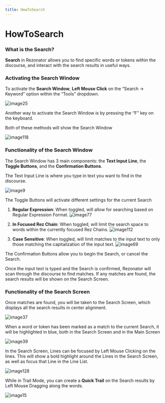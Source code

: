 ```yaml
---
title: HowToSearch
---
```

HowToSearch
=====

### What is the Search?

**Search** in Rezonator allows you to find specific words or tokens within the discourse, and interact with the search results in useful ways.
  
### Activating the Search Window

To activate the **Search Window**, **Left Mouse Click** on the “Search -> Keyword” option within the “Tools” dropdown.

![image25](https://user-images.githubusercontent.com/34769184/131593525-d321bb91-a309-4a88-bda7-c24373baa8e4.png)

Another way to activate the Search Window is by pressing the “F” key on the keyboard.

Both of these methods will show the Search Window

![image118](https://user-images.githubusercontent.com/34769184/131593575-8970ebcf-1b2f-4c2e-b9d8-585527fa1df3.png)

### Functionality of the Search Window

The Search Window has 3 main components: the **Text Input Line**, the **Toggle Buttons**, and the **Confirmation Buttons**.

The Text Input Line is where you type in text you want to find in the discourse.

![image9](https://user-images.githubusercontent.com/34769184/131593752-473a2f14-5edf-4130-b88a-8b5c43645628.png)

The Toggle Buttons will activate different settings for the current Search

1. **Regular Expression**: When toggled, will allow for searching based on Regular Expression Format.
![image77](https://user-images.githubusercontent.com/34769184/131593927-b14f6e41-29a5-45b0-8755-643b3501f228.png)

2. **In Focused Rez Chain**: When toggled, will limit the search space to words within the currently focused Rez Chains.
![image112](https://user-images.githubusercontent.com/34769184/131593980-9a12fdc8-c764-46b5-acaa-ce04c7f9be20.png)
  
3. **Case Sensitive**: When toggled, will limit matches to the input text to only those matching the capitalization of the input text.
![image69](https://user-images.githubusercontent.com/34769184/131594034-bdefef8f-5295-451d-a0cf-5360e2c95be7.png)

The Confirmation Buttons allow you to begin the Search, or cancel the Search.

Once the input text is typed and the Search is confirmed, Rezonator will scan through the discourse to find matches. If any matches are found, the search results will be shown on the Search Screen.

### Functionality of the Search Screen

Once matches are found, you will be taken to the Search Screen, which displays all the search results in center alignment.

![image37](https://user-images.githubusercontent.com/34769184/131594117-3236fb8d-43b8-4ad4-b66b-e3f83e26fcb6.png)

When a word or token has been marked as a match to the current Search, it will be highlighted in blue, both in the Search Screen and in the Main Screen

![image39](https://user-images.githubusercontent.com/34769184/131594138-ddf8fe63-195a-4cca-bf54-604efd9a42c5.png)

In the Search Screen, Lines can be focused by Left Mouse Clicking on the lines. This will show a bold highlight around the Lines in the Search Screen, as well as focus that Line in the Line List.

![image128](https://user-images.githubusercontent.com/34769184/131594163-f7f19d3f-0534-4400-9296-6013af1f1c73.png)

While in Trail Mode, you can create a **Quick Trail** on the Search results by Left Mouse Dragging along the words.

![image15](https://user-images.githubusercontent.com/34769184/131594201-795043d1-00cb-4cd2-8800-def9db9a8b72.png)

